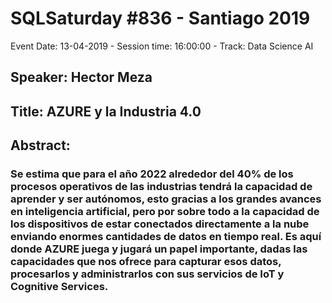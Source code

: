 # SQLSaturday #836 - Santiago 2019
Event Date: 13-04-2019 - Session time: 16:00:00 - Track: Data Science  AI
## Speaker: Hector Meza
## Title: AZURE y la Industria 4.0
## Abstract:
### Se estima que para el año 2022 alrededor del 40% de los procesos operativos de las industrias tendrá la capacidad de aprender y ser autónomos, esto gracias a los grandes avances en inteligencia artificial, pero por sobre todo a la capacidad de los dispositivos de estar conectados directamente a la nube enviando enormes cantidades de datos en tiempo real. Es aquí donde AZURE juega y jugará un papel importante, dadas las capacidades que nos ofrece para capturar esos datos, procesarlos y administrarlos con sus servicios de IoT y Cognitive Services.
